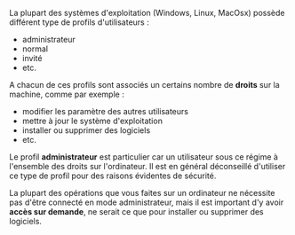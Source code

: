 La plupart des systèmes d'exploitation (Windows, Linux, MacOsx) possède différent type de profils d'utilisateurs :
- administrateur
- normal
- invité
- etc.

A chacun de ces profils sont associés un certains nombre de **droits** sur la machine, comme par exemple : 
- modifier les paramètre des autres utilisateurs 
- mettre à jour le système d'exploitation
- installer ou supprimer des logiciels
- etc.

Le profil **administrateur** est particulier car un utilisateur sous ce régime à l'ensemble des droits sur l'ordinateur. Il est en général déconseillé d'utiliser ce type de profil pour des raisons évidentes de sécurité. 
 
La plupart des opérations que vous faites sur un ordinateur ne nécessite pas  d'être connecté en mode administrateur, mais il est important d'y avoir **accès sur demande**, ne serait ce que pour installer ou supprimer des logiciels.

